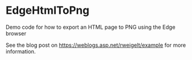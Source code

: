 # EdgeHtmlToPng
Demo code for how to export an HTML page to PNG using the Edge browser

See the blog post on https://weblogs.asp.net/rweigelt/example for more information.

